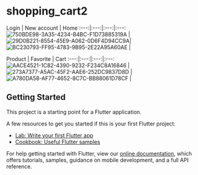 # shopping_cart2

Login | New account | Home
:---:|:---:|:---:|:---:
![750BDE98-3A35-4234-B4BC-F1D73885319A](https://user-images.githubusercontent.com/73986840/136342770-32b87330-62f3-4d13-8901-29d529d9c431.png) | ![29D0B221-8554-45E9-A062-0D6F4D94CC9A](https://user-images.githubusercontent.com/73986840/136342989-49b192b3-2b74-42da-bb8c-2ae53a281589.png)| ![BC230793-FF95-4783-9B95-2E22A95A60AE](https://user-images.githubusercontent.com/73986840/136343055-c3305dde-1485-4fe8-b9ae-4523832e693a.png) |

Product | Favorite | Cart
:---:|:---:|:---:|:---:
![AACE4521-1C82-4390-9232-F234C8A16846](https://user-images.githubusercontent.com/73986840/136343130-7493cd02-0b6a-4521-807f-303d006da00e.png) | ![273A7377-A5AC-45F2-AAE6-252DC9837D8D](https://user-images.githubusercontent.com/73986840/136343196-45fe3867-48df-4057-a14f-106f7559ae6d.png) | ![A780DA58-AF77-4652-8C7C-BB88061D78CF](https://user-images.githubusercontent.com/73986840/136343243-426d4d48-797d-49ed-97fc-7c9af3112030.png) |

## Getting Started

This project is a starting point for a Flutter application.

A few resources to get you started if this is your first Flutter project:

- [Lab: Write your first Flutter app](https://flutter.dev/docs/get-started/codelab)
- [Cookbook: Useful Flutter samples](https://flutter.dev/docs/cookbook)

For help getting started with Flutter, view our
[online documentation](https://flutter.dev/docs), which offers tutorials,
samples, guidance on mobile development, and a full API reference.
